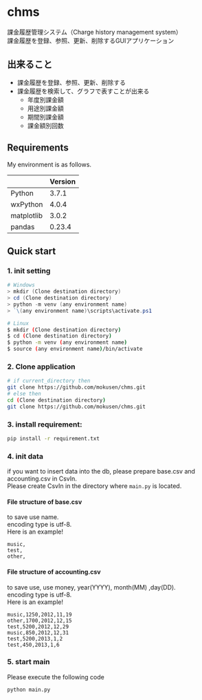 # chms
課金履歴管理システム（Charge history management system）<br>
課金履歴を登録、参照、更新、削除するGUIアプリケーション

## 出来ること
- 課金履歴を登録、参照、更新、削除する
- 課金履歴を検索して、グラフで表すことが出来る
    - 年度別課金額
    - 用途別課金額
    - 期間別課金額
    - 課金額別回数

## Requirements
My environment is as follows.

|  | Version |
| :--- | :--- |
| Python | 3.7.1 |
| wxPython | 4.0.4 |
| matplotlib | 3.0.2 |
| pandas | 0.23.4 |

## Quick start
### 1. init setting

```PowerShell
# Windows
> mkdir (Clone destination directory)
> cd (Clone destination directory)
> python -m venv (any environment name)
> `\(any environment name)\scripts\activate.ps1
```

```bash
# Linux
$ mkdir (Clone destination directory)
$ cd (Clone destination directory)
$ python -m venv (any environment name)
$ source (any environment name)/bin/activate
```

### 2. Clone application

```bash
# if current_directory then
git clone https://github.com/mokusen/chms.git
# else then
cd (Clone destination directory)
git clone https://github.com/mokusen/chms.git
```

### 3. install requirement:

```bash
pip install -r requirement.txt
```

### 4. init data
if you want to insert data into the db, please prepare base.csv and accounting.csv in CsvIn.<br>
Please create CsvIn in the directory where `main.py` is located.

#### File structure of base.csv
to save use name.<br>
encoding type is utf-8.<br>
Here is an example!

```
music,
test,
other,
```

#### File structure of accounting.csv
to save use, use money, year(YYYY), month(MM) ,day(DD).<br>
encoding type is utf-8.<br>
Here is an example!

```
music,1250,2012,11,19
other,1700,2012,12,15
test,5200,2012,12,29
music,850,2012,12,31
test,5200,2013,1,2
test,450,2013,1,6
```

### 5. start main
Please execute the following code

```bash
python main.py
```